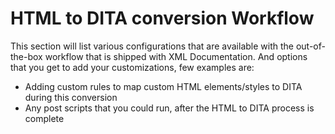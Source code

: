 HTML to DITA conversion Workflow
========

This section will list various configurations that are available with the out-of-the-box workflow that is shipped with XML Documentation. And options that you get to add your customizations, few examples are:
- Adding custom rules to map custom HTML elements/styles to DITA during this conversion
- Any post scripts that you could run, after the HTML to DITA process is complete